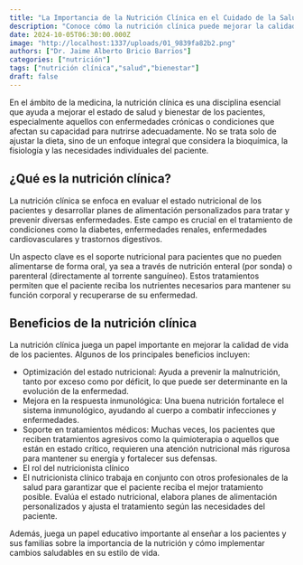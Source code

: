 ```yaml
---
title: "La Importancia de la Nutrición Clínica en el Cuidado de la Salud"
description: "Conoce cómo la nutrición clínica puede mejorar la calidad de vida de los pacientes."
date: 2024-10-05T06:30:00.000Z
image: "http://localhost:1337/uploads/01_9839fa82b2.png"
authors: ["Dr. Jaime Alberto Bricio Barrios"]
categories: ["nutrición"]
tags: ["nutrición clínica","salud","bienestar"]
draft: false
---
```


En el ámbito de la medicina, la nutrición clínica es una disciplina esencial que ayuda a mejorar el estado de salud y bienestar de los pacientes, especialmente aquellos con enfermedades crónicas o condiciones que afectan su capacidad para nutrirse adecuadamente. No se trata solo de ajustar la dieta, sino de un enfoque integral que considera la bioquímica, la fisiología y las necesidades individuales del paciente.

## ¿Qué es la nutrición clínica?

La nutrición clínica se enfoca en evaluar el estado nutricional de los pacientes y desarrollar planes de alimentación personalizados para tratar y prevenir diversas enfermedades. Este campo es crucial en el tratamiento de condiciones como la diabetes, enfermedades renales, enfermedades cardiovasculares y trastornos digestivos.

Un aspecto clave es el soporte nutricional para pacientes que no pueden alimentarse de forma oral, ya sea a través de nutrición enteral (por sonda) o parenteral (directamente al torrente sanguíneo). Estos tratamientos permiten que el paciente reciba los nutrientes necesarios para mantener su función corporal y recuperarse de su enfermedad.

## Beneficios de la nutrición clínica

La nutrición clínica juega un papel importante en mejorar la calidad de vida de los pacientes. Algunos de los principales beneficios incluyen:

- Optimización del estado nutricional: Ayuda a prevenir la malnutrición, tanto por exceso como por déficit, lo que puede ser determinante en la evolución de la enfermedad.
- Mejora en la respuesta inmunológica: Una buena nutrición fortalece el sistema inmunológico, ayudando al cuerpo a combatir infecciones y enfermedades.
- Soporte en tratamientos médicos: Muchas veces, los pacientes que reciben tratamientos agresivos como la quimioterapia o aquellos que están en estado crítico, requieren una atención nutricional más rigurosa para mantener su energía y fortalecer sus defensas.
- El rol del nutricionista clínico
- El nutricionista clínico trabaja en conjunto con otros profesionales de la salud para garantizar que el paciente reciba el mejor tratamiento posible. Evalúa el estado nutricional, elabora planes de alimentación personalizados y ajusta el tratamiento según las necesidades del paciente.

Además, juega un papel educativo importante al enseñar a los pacientes y sus familias sobre la importancia de la nutrición y cómo implementar cambios saludables en su estilo de vida.
